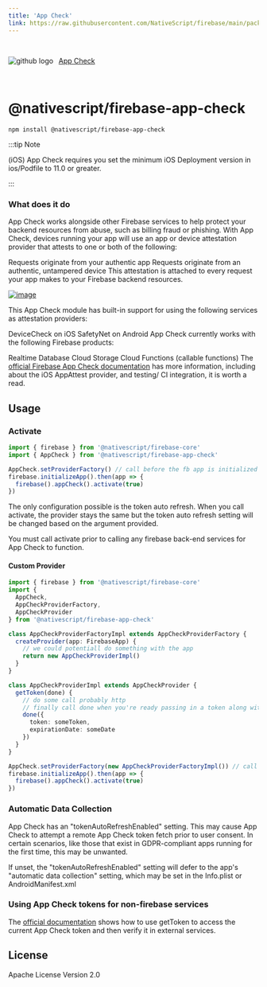 ```yaml
---
title: 'App Check'
link: https://raw.githubusercontent.com/NativeScript/firebase/main/packages/firebase-app-check/README.md
---
```


<div style="width: 100%; padding: 1.2em 0em">
	<img alt="github logo" src="../assets/images/github/GitHub-Mark-32px.png" style="display: inline; margin: 1em 0.5em 1em 0em">
	<a href="https://github.com/NativeScript/firebase/tree/main/packages/firebase-app-check" target="_blank" noopener>App Check</a>
</div>

# @nativescript/firebase-app-check

```cli
npm install @nativescript/firebase-app-check
```

:::tip Note

(iOS) App Check requires you set the minimum iOS Deployment version in ios/Podfile to 11.0 or greater.

:::

### What does it do

App Check works alongside other Firebase services to help protect your backend resources from abuse, such as billing fraud or phishing. With App Check, devices running your app will use an app or device attestation provider that attests to one or both of the following:

Requests originate from your authentic app
Requests originate from an authentic, untampered device
This attestation is attached to every request your app makes to your Firebase backend resources.

[![image](https://img.youtube.com/vi/Fjj4fmr2t04/hqdefault.jpg)](https://www.youtube.com/watch?v=Fjj4fmr2t04)

This App Check module has built-in support for using the following services as attestation providers:

DeviceCheck on iOS
SafetyNet on Android
App Check currently works with the following Firebase products:

Realtime Database
Cloud Storage
Cloud Functions (callable functions)
The [official Firebase App Check documentation](https://firebase.google.com/docs/app-check) has more information, including about the iOS AppAttest provider, and testing/ CI integration, it is worth a read.

## Usage

### Activate

```ts
import { firebase } from '@nativescript/firebase-core'
import { AppCheck } from '@nativescript/firebase-app-check'

AppCheck.setProviderFactory() // call before the fb app is initialized
firebase.initializeApp().then(app => {
  firebase().appCheck().activate(true)
})
```

The only configuration possible is the token auto refresh. When you call activate, the provider stays the same but the token auto refresh setting will be changed based on the argument provided.

You must call activate prior to calling any firebase back-end services for App Check to function.

#### Custom Provider

```ts
import { firebase } from '@nativescript/firebase-core'
import {
  AppCheck,
  AppCheckProviderFactory,
  AppCheckProvider
} from '@nativescript/firebase-app-check'

class AppCheckProviderFactoryImpl extends AppCheckProviderFactory {
  createProvider(app: FirebaseApp) {
    // we could potentiall do something with the app
    return new AppCheckProviderImpl()
  }
}

class AppCheckProviderImpl extends AppCheckProvider {
  getToken(done) {
    // do some call probably http
    // finally call done when you're ready passing in a token along with the expirationDate
    done({
      token: someToken,
      expirationDate: someDate
    })
  }
}

AppCheck.setProviderFactory(new AppCheckProviderFactoryImpl()) // call before the fb app is initialized
firebase.initializeApp().then(app => {
  firebase().appCheck().activate(true)
})
```

### Automatic Data Collection

App Check has an "tokenAutoRefreshEnabled" setting. This may cause App Check to attempt a remote App Check token fetch prior to user consent. In certain scenarios, like those that exist in GDPR-compliant apps running for the first time, this may be unwanted.

If unset, the "tokenAutoRefreshEnabled" setting will defer to the app's "automatic data collection" setting, which may be set in the Info.plist or AndroidManifest.xml

### Using App Check tokens for non-firebase services

The [official documentation](https://firebase.google.com/docs/app-check/web/custom-resource) shows how to use getToken to access the current App Check token and then verify it in external services.

## License

Apache License Version 2.0

